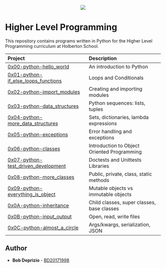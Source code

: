 <p align="center">
  <img src="http://www.holbertonschool.com/holberton-logo.png">
</p>

# Higher Level Programming

This repository contains programs written in Python for the Higher Level Programming curriculum at Holberton School.

| Project | Description |
| :--- | :--- |
| [0x00-python-hello_world](./0x00-python-hello_world) |  An introduction to Python |
| [0x01-python-if_else_loops_functions](./0x01-python-if_else_loops_functions) | Loops and Conditionals |
| [0x02-python-import_modules](./0x02-python-import_modules) | Creating and importing modules |
| [0x03-python-data_structures](./0x03-python-data_structures) | Python sequences: lists, tuples |
| [0x04-python-more_data_structures](./0x04-python-more_data_structures) | Sets, dictionaries, lambda expressions |
| [0x05-python-exceptions](./0x05-python-exceptions) | Error handling and exceptions |
| [0x06-python-classes](./0x06-python-classes) | Introduction to Object Oriented Programming |
| [0x07-python-test_driven_development](./0x07-python-test_driven_development) | Doctests and Unittests Libraries |
| [0x08-python-more_classes](./0x08-python-more_classes) | Public, private, class, static methods            |
| [0x09-python-everything_is_object](./0x09-python-everything_is_object) | Mutable objects vs immutable objects |
| [0x0A-python-inheritance](./0x0A-python-inheritance) | Child classes, super classes, base classes |
| [0x0B-python-input_output](./0x0B-python-input_output) | Open, read, write files |
| [0x0C-python-almost_a_circle](./0x0C-python-almost_a_circle) | Args/kwargs, serialization, JSON |

## Author

- **Bob Deprizio** - [BD20171998](https://github.com/BD20171998)